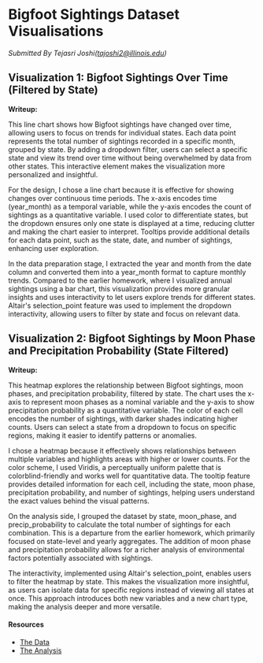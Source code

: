 # Bigfoot Sightings Dataset Visualisations
*Submitted By Tejasri Joshi(tajoshi2@illinois.edu)*


## Visualization 1: Bigfoot Sightings Over Time (Filtered by State)

<!-- Embed the JSON chart for  Bigfoot Sightings Over Time -->
<div id="vis1"></div>

<script src="https://cdn.jsdelivr.net/npm/vega@5"></script>
<script src="https://cdn.jsdelivr.net/npm/vega-lite@5"></script>
<script src="https://cdn.jsdelivr.net/npm/vega-embed@6"></script>

<script>
  // Load the JSON specification for Visualization 1
  vegaEmbed('#vis1', 'line_chart.json').catch(console.error);
</script>

**Writeup:**


This line chart shows how Bigfoot sightings have changed over time, allowing users to focus on trends for individual states. Each data point represents the total number of sightings recorded in a specific month, grouped by state. By adding a dropdown filter, users can select a specific state and view its trend over time without being overwhelmed by data from other states. This interactive element makes the visualization more personalized and insightful.

For the design, I chose a line chart because it is effective for showing changes over continuous time periods. The x-axis encodes time (year_month) as a temporal variable, while the y-axis encodes the count of sightings as a quantitative variable. I used color to differentiate states, but the dropdown ensures only one state is displayed at a time, reducing clutter and making the chart easier to interpret. Tooltips provide additional details for each data point, such as the state, date, and number of sightings, enhancing user exploration.

In the data preparation stage, I extracted the year and month from the date column and converted them into a year_month format to capture monthly trends. Compared to the earlier homework, where I visualized annual sightings using a bar chart, this visualization provides more granular insights and uses interactivity to let users explore trends for different states. Altair's selection_point feature was used to implement the dropdown interactivity, allowing users to filter by state and focus on relevant data.

## Visualization 2: Bigfoot Sightings by Moon Phase and Precipitation Probability (State Filtered)
<!-- Embed the JSON chart for Bigfoot Sightings by Moon Phase and Precipitation Probability  -->
<div id="vis2"></div>

<script>
  // Load the JSON specification for Visualization 2
  vegaEmbed('#vis2', 'heatmap.json').catch(console.error);
</script>

**Writeup:**

This heatmap explores the relationship between Bigfoot sightings, moon phases, and precipitation probability, filtered by state. The chart uses the x-axis to represent moon phases as a nominal variable and the y-axis to show precipitation probability as a quantitative variable. The color of each cell encodes the number of sightings, with darker shades indicating higher counts. Users can select a state from a dropdown to focus on specific regions, making it easier to identify patterns or anomalies.

I chose a heatmap because it effectively shows relationships between multiple variables and highlights areas with higher or lower counts. For the color scheme, I used Viridis, a perceptually uniform palette that is colorblind-friendly and works well for quantitative data. The tooltip feature provides detailed information for each cell, including the state, moon phase, precipitation probability, and number of sightings, helping users understand the exact values behind the visual patterns.

On the analysis side, I grouped the dataset by state, moon_phase, and precip_probability to calculate the total number of sightings for each combination. This is a departure from the earlier homework, which primarily focused on state-level and yearly aggregates. The addition of moon phase and precipitation probability allows for a richer analysis of environmental factors potentially associated with sightings.

The interactivity, implemented using Altair's selection_point, enables users to filter the heatmap by state. This makes the visualization more insightful, as users can isolate data for specific regions instead of viewing all states at once. This approach introduces both new variables and a new chart type, making the analysis deeper and more versatile.

#### Resources

- [The Data](https://raw.githubusercontent.com/UIUC-iSchool-DataViz/is445_data/main/bfro_reports_fall2022.csv)
- [The Analysis](https://github.com/tejasri2010/is445_hw6/blob/main/Workbook.ipynb)